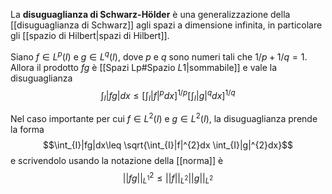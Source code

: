 La **disuguaglianza di Schwarz-Hölder** è una generalizzazione della [[disuguaglianza di Schwarz]] agli spazi a dimensione infinita, in particolare gli [[spazio di Hilbert|spazi di Hilbert]].

Siano $f\in L^{p}(I)$ e $g\in L^{q}(I)$, dove $p$ e $q$ sono numeri tali che $1/p+1/q=1$. Allora il prodotto $fg$ è [[Spazi Lp#Spazio $L 1$|sommabile]] e vale la disuguaglianza
$$\int_{I}|fg|dx\leq\left[\int_{I}|f|^{p}dx\right]^{1/p}\left[\int_{I}|g|^{q}dx\right]^{1/q}$$

Nel caso importante per cui $f\in L^{2}(I)$ e $g\in L^{2}(I)$, la disuguaglianza prende la forma
$$\int_{I}|fg|dx\leq \sqrt{\int_{I}|f|^{2}dx \int_{I}|g|^{2}dx}$$
e scrivendolo usando la notazione della [[norma]] è
$$||fg||_{L^{1}}^{2}\leq ||f||_{L^{2}}||g||_{L^{2}}$$

